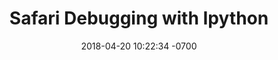 ---
layout: post
title:  "Safari Debugging with Ipython"
date:   2018-04-20 10:22:34 -0700
categories: jekyll update
---